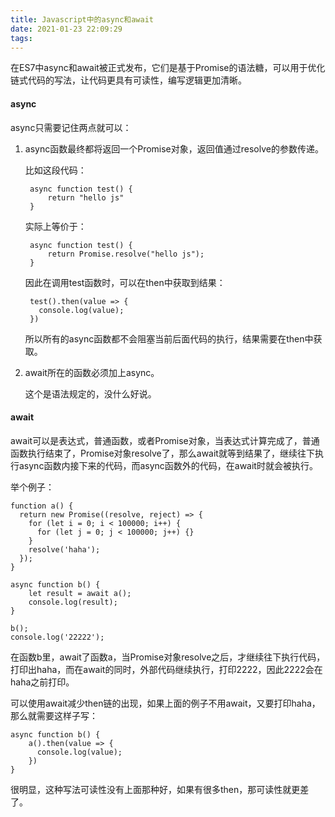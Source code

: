 ```yaml
---
title: Javascript中的async和await
date: 2021-01-23 22:09:29
tags:
---
```


在ES7中async和await被正式发布，它们是基于Promise的语法糖，可以用于优化链式代码的写法，让代码更具有可读性，编写逻辑更加清晰。

#### async

async只需要记住两点就可以：

1. async函数最终都将返回一个Promise对象，返回值通过resolve的参数传递。

	比如这段代码：

		async function test() {
		    return "hello js"
		}

	实际上等价于：

		async function test() {
		    return Promise.resolve("hello js");
		}

	因此在调用test函数时，可以在then中获取到结果：

		test().then(value => {
		  console.log(value);
		})

	所以所有的async函数都不会阻塞当前后面代码的执行，结果需要在then中获取。

2. await所在的函数必须加上async。

	这个是语法规定的，没什么好说。

#### await

await可以是表达式，普通函数，或者Promise对象，当表达式计算完成了，普通函数执行结束了，Promise对象resolve了，那么await就等到结果了，继续往下执行async函数内接下来的代码，而async函数外的代码，在await时就会被执行。

举个例子：
	
	function a() {
	  return new Promise((resolve, reject) => {
	    for (let i = 0; i < 100000; i++) {
	      for (let j = 0; j < 100000; j++) {}
	    }
	    resolve('haha');
	  });
	}
	
	async function b() {
	    let result = await a();
	    console.log(result);
	}
	
	b();
	console.log('22222');

在函数b里，await了函数a，当Promise对象resolve之后，才继续往下执行代码，打印出haha，而在await的同时，外部代码继续执行，打印2222，因此2222会在haha之前打印。

可以使用await减少then链的出现，如果上面的例子不用await，又要打印haha，那么就需要这样子写：

	async function b() {
	    a().then(value => {
	      console.log(value);
	    })
	}

很明显，这种写法可读性没有上面那种好，如果有很多then，那可读性就更差了。